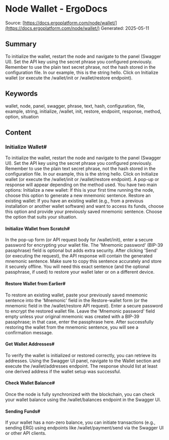 # Node Wallet - ErgoDocs
Source: [https://docs.ergoplatform.com/node/wallet/](https://docs.ergoplatform.com/node/wallet/)
Generated: 2025-05-11

## Summary
To initialize the wallet, restart the node and navigate to the panel (Swagger UI). Set the API key using the secret phrase you configured previously. Remember to use the plain text secret phrase, not the hash stored in the configuration file. In our example, this is the string hello. Click on Initialize wallet (or execute the /wallet/init or /wallet/restore endpoint).

## Keywords
wallet, node, panel, swagger, phrase, text, hash, configuration, file, example, string, initialize, /wallet, init, restore, endpoint, response, method, option, situation

## Content
### Initialize Wallet#
To initialize the wallet, restart the node and navigate to the panel (Swagger UI). Set the API key using the secret phrase you configured previously. Remember to use the plain text secret phrase, not the hash stored in the configuration file. In our example, this is the string hello.
Click on Initialize wallet (or execute the /wallet/init or /wallet/restore endpoint). A pop-up or response will appear depending on the method used. You have two main options:
Initialize a new wallet: If this is your first time running the node, choose this option to generate a new mnemonic sentence.
Restore an existing wallet: If you have an existing wallet (e.g., from a previous installation or another wallet software) and want to access its funds, choose this option and provide your previously saved mnemonic sentence.
Choose the option that suits your situation.

#### Initialize Wallet from Scratch#
In the pop-up form (or API request body for /wallet/init), enter a secure password for encrypting your wallet file. The 'Mnemonic password' (BIP-39 passphrase) field is optional but adds extra security. After clicking 'Send' (or executing the request), the API response will contain the generated mnemonic sentence.
Make sure to copy this sentence accurately and store it securely offline. You will need this exact sentence (and the optional passphrase, if used) to restore your wallet later or on a different device.

#### Restore Wallet from Earlier#
To restore an existing wallet, paste your previously saved mnemonic sentence into the 'Mnemonic' field in the Restore-wallet form (or the mnemonic field in the /wallet/restore API request). Enter a secure password to encrypt the restored wallet file. Leave the 'Mnemonic password' field empty unless your original mnemonic was created with a BIP-39 passphrase; in that case, enter the passphrase here.
After successfully restoring the wallet from the mnemonic sentence, you will see a confirmation message.

#### Get Wallet Addresses#
To verify the wallet is initialized or restored correctly, you can retrieve its addresses. Using the Swagger UI panel, navigate to the Wallet section and execute the /wallet/addresses endpoint. The response should list at least one derived address if the wallet setup was successful.

#### Check Wallet Balance#
Once the node is fully synchronized with the blockchain, you can check your wallet balance using the /wallet/balances endpoint in the Swagger UI.

#### Sending Funds#
If your wallet has a non-zero balance, you can initiate transactions (e.g., sending ERG) using endpoints like /wallet/payment/send via the Swagger UI or other API clients.
